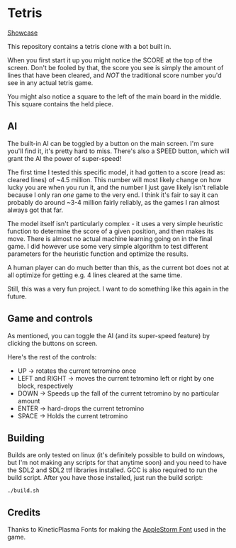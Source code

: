 # Tetris

[Showcase](https://github.com/user-attachments/assets/6b6c8427-b582-4cc2-914c-420506e7a0ae)

This repository contains a tetris clone with a bot built in.

When you first start it up you might notice the SCORE at the top of the screen.
Don't be fooled by that, the score you see
is simply the amount of lines that have been cleared, and *NOT* the traditional
score number you'd see in any actual tetris game.

You might also notice a square to the left of the main board in the middle.
This square contains the held piece.

## AI
The built-in AI can be toggled by a button on the main screen. I'm sure you'll
find it, it's pretty hard to miss. There's also a SPEED button, which
will grant the AI the power of super-speed!

The first time I tested this specific
model, it had gotten to a score (read as: cleared lines) of ~4.5 million.
This number will most likely change on how lucky you are when you run it, and
the number I just gave likely isn't reliable because I only ran *one* game
to the very end. I think it's fair to say it can probably do around ~3-4 million
fairly reliably, as the games I ran almost always got that far.

The model itself isn't particularly complex - it uses a very simple heuristic function
to determine the score of a given position, and then makes its move. There is
almost no actual machine learning going on in the final game.
I did however use some very simple algorithm to test different parameters for
the heuristic function and optimize the results.

A human player can do much better than this, as the current bot does not at
all optimize for getting e.g. 4 lines cleared at the same time.

Still, this was a very fun project. I want to do something like this again
in the future.

## Game and controls
As mentioned, you can toggle the AI (and its super-speed feature) by clicking
the buttons on screen.

Here's the rest of the controls:

* UP -> rotates the current tetromino once
* LEFT and RIGHT -> moves the current tetromino left or right by one block, respectively
* DOWN -> Speeds up the fall of the current tetromino by no particular amount
* ENTER -> hard-drops the current tetromino
* SPACE -> Holds the current tetromino

## Building
Builds are only tested on linux (it's definitely possible to build on windows, but I'm not 
making any scripts for that anytime soon)
and you need to have the SDL2 and SDL2 ttf libraries installed. GCC is also required to run the build script. 
After you have those installed, just run the build script:

`./build.sh`

## Credits
Thanks to KineticPlasma Fonts for making the [AppleStorm Font](https://www.fontrepo.com/font/1698/applestorm) used in the game.
